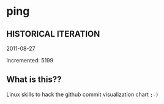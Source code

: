 # ping

## HISTORICAL ITERATION
2011-08-27

Incremented: 5199

## What is this?? 
Linux skills to hack the github commit visualization chart `;-)`
